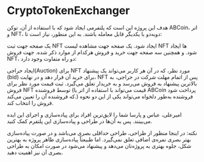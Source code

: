 # CryptoTokenExchanger

هدف این پروژه این است که پلتفرمی ایجاد شود که با استفاده از آن، توکن ‌ABCoin، اتر و NFT، دوبه‌دو با یکدیگر قابل معامله باشند. به این منظور، نیاز است تا:

یک صفحه جهت ثبت NFT ایجاد شود.
یک صفحه جهت مشاهده لیست NFT ها ایجاد شود.
و همچنین سه صفحه جهت خرید و فروش هرکدام از موارد ذکر شده.
جهت فروش NFT، دو راه متفاوت وجود دارد:

ایجاد حراجی‌(Auction) برای NFT مورد نظر، که در آن هر کاربر می‌تواند یک پیشنهاد (bid) برای خرید آن قرار دهد و در نهایت، NFT پس از اتمام مهلت شرکت در حراجی، به بالاترین پیشنهاد به فروش می‌رسد و به خریدار تعلق می‌گیرد.
ثبت قیمت مورد نظر برای فروش NFT توسط فروشنده‌ (قیمت می‌تواند با استفاده از اتر یا ‌ABCoin پرداخت شود که فروشنده آن را تعیین می‌کند.)
فروشنده به‌طور دلخواه می‌تواند یکی از این دو نحوه فروش را انتخاب کند.

امیرعلی، عباس و پارسا شما را لایق‌ترین افراد برای پیاده‌سازی و اجرای این ایده می‌بینند. پس به آن‌ها در طراحی و پیاده‌سازی این پلتفرم کمک کنید.

نکته: در اینجا منظور از طراحی، طراحی حداقلی بصری می‌باشد و در صورت پیاده‌سازی بهتر بصری نمره‌ی اضافی تعلق نمی‌گیرد. اما طبیعتاً پیاده‌سازی ظاهر پروژه به بهترین شکل، جلوه بهتری به پروژه‌تان می‌دهد و پیشنهاد می‌شود در صورت امکان به طراحی بصری آن نیز اهمیت دهید.
